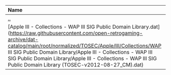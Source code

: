 |Name|Size|
|:---|---:|
|[..](../index.html)|DIR|
|[Apple III - Collections - WAP III SIG Public Domain Library.dat](https://raw.githubusercontent.com/open-retrogaming-archive/dat-catalog/main/root/normalized/TOSEC/Apple/III/Collections/WAP III SIG Public Domain Library/Apple III - Collections - WAP III SIG Public Domain Library/Apple III - Collections - WAP III SIG Public Domain Library (TOSEC-v2012-08-27_CM).dat)|75071|
